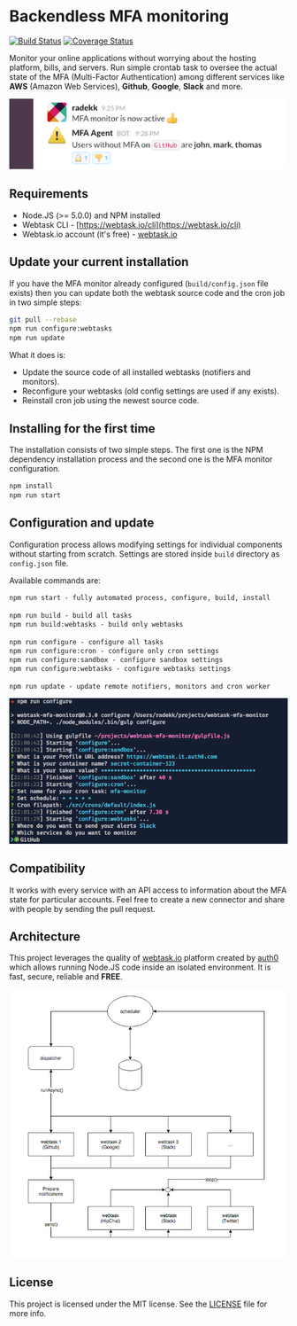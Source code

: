 # Backendless MFA monitoring

[![Build Status](https://travis-ci.org/radekk/mfa-monitor.svg)](https://travis-ci.org/radekk/mfa-monitor) [![Coverage Status](https://coveralls.io/repos/github/radekk/mfa-monitor/badge.svg)](https://coveralls.io/github/radekk/mfa-monitor)

Monitor your online applications without worrying about the hosting platform, bills, and servers. Run simple crontab task to oversee the actual state of the MFA (Multi-Factor Authentication) among different services like **AWS** (Amazon Web Services), **Github**, **Google**, **Slack** and more.

![Slack alert](docs/images/slack.example.png)

## Requirements

- Node.JS (>= 5.0.0) and NPM installed
- Webtask CLI - [https://webtask.io/cli](https://webtask.io/cli)
- Webtask.io account (it's free) - [webtask.io](https://webtask.io)

## Update your current installation

If you have the MFA monitor already configured (``build/config.json`` file exists) then you can update both the webtask source code and the cron job in two simple steps:

```bash
git pull --rebase
npm run configure:webtasks
npm run update
```

What it does is:

- Update the source code of all installed webtasks (notifiers and monitors).
- Reconfigure your webtasks (old config settings are used if any exists).
- Reinstall cron job using the newest source code.

## Installing for the first time

The installation consists of two simple steps. The first one is the NPM dependency installation process and the second one is the MFA monitor configuration.


```bash
npm install
npm run start
```

## Configuration and update

Configuration process allows modifying settings for individual components without starting from scratch. Settings are stored inside `build` directory as `config.json` file.

Available commands are:

```
npm run start - fully automated process, configure, build, install

npm run build - build all tasks
npm run build:webtasks - build only webtasks

npm run configure - configure all tasks
npm run configure:cron - configure only cron settings
npm run configure:sandbox - configure sandbox settings
npm run configure:webtasks - configure webtasks settings

npm run update - update remote notifiers, monitors and cron worker
```

![Configuration](docs/images/configuration.png)

## Compatibility

It works with every service with an API access to information about the MFA state for particular accounts. Feel free to create a new connector and share with people by sending the pull request.

## Architecture

This project leverages the quality of [webtask.io](https://webtask.io) platform created by [auth0](https://auth0.com/) which allows running Node.JS code inside an isolated environment. It is fast, secure, reliable and **FREE**.

![Architecture](docs/images/architecture.png)


## License

This project is licensed under the MIT license. See the [LICENSE](LICENSE) file for more info.
